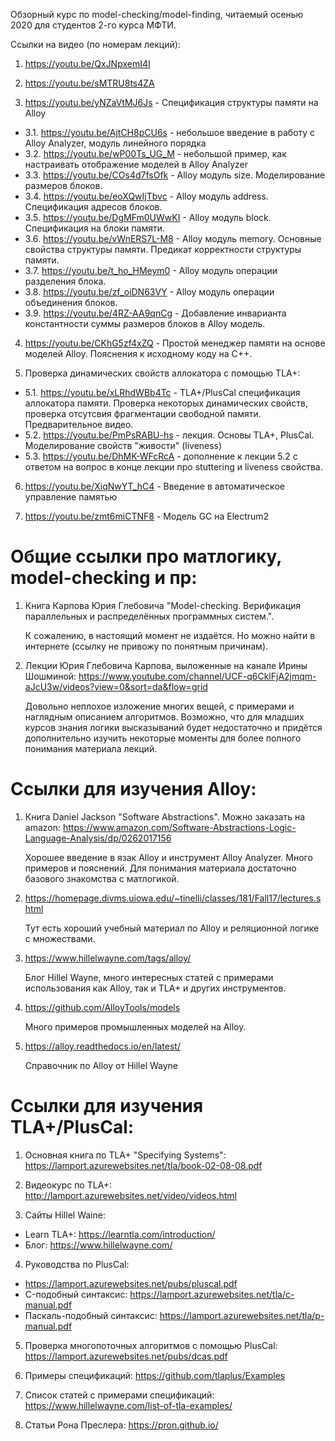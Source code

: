 ﻿Обзорный курс по model-checking/model-finding, читаемый осенью 2020 для студентов 2-го курса МФТИ.


Ссылки на видео (по номерам лекций):

1. https://youtu.be/QxJNpxemI4I

2. https://youtu.be/sMTRU8ts4ZA

3. https://youtu.be/yNZaVtMJ6Js - Спецификация структуры памяти на Alloy

  - 3.1. https://youtu.be/AjtCH8pCU6s - небольшое введение в работу с Alloy Analyzer, модуль линейного порядка
  - 3.2. https://youtu.be/wP00Ts_UG_M - небольшой пример, как настраивать отображение моделей в Alloy Analyzer
  - 3.3. https://youtu.be/COs4d7fsOfk - Alloy модуль size. Моделирование размеров блоков.
  - 3.4. https://youtu.be/eoXQwIjTbvc - Alloy модуль address. Спецификация адресов блоков.
  - 3.5. https://youtu.be/DgMFm0UWwKI - Alloy модуль block. Спецификация на блоки памяти.
  - 3.6. https://youtu.be/vWnERS7L-M8 - Alloy модуль memory. Основные свойства структуры памяти. Предикат корректности структуры памяти.
  - 3.7. https://youtu.be/t_ho_HMeym0 - Alloy модуль операции разделения блока.
  - 3.8. https://youtu.be/zf_oiDN63VY - Alloy модуль операции объединения блоков.
  - 3.9. https://youtu.be/4RZ-AA9qnCg - Добавление инварианта константности суммы размеров блоков в Alloy модель.

4. https://youtu.be/CKhG5zf4xZQ - Простой менеджер памяти на основе моделей Alloy. Пояснения к исходному коду на C++.


5. Проверка динамических свойств аллокатора с помощью TLA+:

  - 5.1. https://youtu.be/xLRhdWBb4Tc - TLA+/PlusCal спецификация аллокатора памяти. Проверка некоторых динамических свойств, проверка
         отсутсвия фрагментации свободной памяти. Предварительное видео.
  - 5.2. https://youtu.be/PmPsRABU-hs - лекция. Основы TLA+, PlusCal. Моделирование свойств "живости" (liveness)
  - 5.3. https://youtu.be/DhMK-WFcRcA - дополнение к лекции 5.2 с ответом на вопрос в конце лекции про stuttering и liveness свойства.
  
6. https://youtu.be/XiqNwYT_hC4 - Введение в автоматическое управление памятью

7. https://youtu.be/zmt6miCTNF8 - Модель GC на Electrum2

Общие ссылки про матлогику, model-checking и пр:
================================================

1. Книга Карпова Юрия Глебовича "Model-checking. Верификация параллельных и распределённых программных систем.".
   
   К сожалению, в настоящий момент не издаётся. Но можно найти в интернете (ссылку не привожу по понятным причинам).

2. Лекции Юрия Глебовича Карпова, выложенные на канале Ирины Шошминой:
   https://www.youtube.com/channel/UCF-q6CklFjA2jmqm-aJcU3w/videos?view=0&sort=da&flow=grid

   Довольно неплохое изложение многих вещей, с примерами и наглядным описанием алгоритмов. Возможно, что для младших курсов
   знания логики высказываний будет недостаточно и придётся дополнительно изучить некоторые моменты для более полного понимания
   материала лекций.


Ссылки для изучения Alloy:
==========================

1. Книга Daniel Jackson "Software Abstractions". Можно заказать на amazon: https://www.amazon.com/Software-Abstractions-Logic-Language-Analysis/dp/0262017156

   Хорошее введение в язак Alloy и инструмент Alloy Analyzer. Много примеров и пояснений. Для понимания материала достаточно базового знакомства с матлогикой. 

2. https://homepage.divms.uiowa.edu/~tinelli/classes/181/Fall17/lectures.shtml

   Тут есть хороший учебный материал по Alloy и реляционной логике с множествами.

3. https://www.hillelwayne.com/tags/alloy/

   Блог Hillel Wayne, много интересных статей с примерами использования как Alloy, так и TLA+ и других
   инструментов.

4. https://github.com/AlloyTools/models

   Много примеров промышленных моделей на Alloy.

5. https://alloy.readthedocs.io/en/latest/

   Справочник по Alloy от Hillel Wayne


Ссылки для изучения TLA+/PlusCal:
=================================

1. Основная книга по TLA+ "Specifying Systems": https://lamport.azurewebsites.net/tla/book-02-08-08.pdf

2. Видеокурс по TLA+: http://lamport.azurewebsites.net/video/videos.html

3. Сайты Hillel Waine:

  - Learn TLA+: https://learntla.com/introduction/
  - Блог: https://www.hillelwayne.com/

4. Руководства по PlusCal:

  - https://lamport.azurewebsites.net/pubs/pluscal.pdf
  - C-подобный синтаксис: https://lamport.azurewebsites.net/tla/c-manual.pdf
  - Паскаль-подобный синтаксис: https://lamport.azurewebsites.net/tla/p-manual.pdf

5. Проверка многопоточных алгоритмов с помощью PlusCal: https://lamport.azurewebsites.net/pubs/dcas.pdf

6. Примеры спецификаций: https://github.com/tlaplus/Examples

7. Список статей с примерами спецификаций: https://www.hillelwayne.com/list-of-tla-examples/

8. Статьи Рона Преслера: https://pron.github.io/
